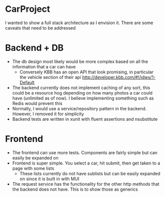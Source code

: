 # CarProject

I wanted to show a full stack architecture as I envision it. There are some caveats that need to be addressed

# Backend + DB 
- The db design most likely would be more complex based on all the information that a car can have
    - Conversely KBB has an open API that look promising, in particular the vehicle section of their api http://developer.kbb.com/#!/idws/1-Default
- The backend currently does not implement caching of any sort, this could be a resource hog depending on how many photos a car could have (unlimited as of now). I believe implementing something such as Redis would prevent this
- Normally, I would use a service/repository pattern in the backend. However, I removed it for simplicity
- Backend tests are written in xunit with fluent assertions and nsubstitute

# Frontend
- The frontend can use more tests. Components are fairly simple but can easily be expanded on
- Frontend is super simple. You select a car, hit submit, then get taken to a page with some lists
    - These lists currently do not have sublists but can be easily expanded on since it is built in with MUI
- The request service has the functionality for the other http methods that the backend does not have. This is to show those as generics